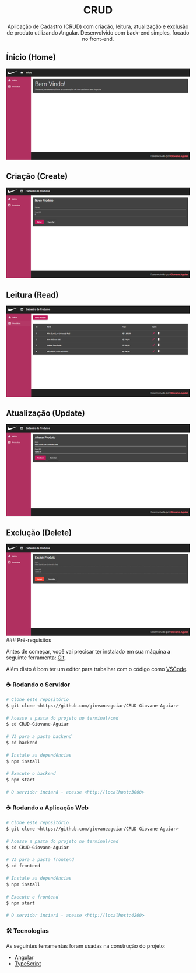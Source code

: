 <h1 align="center">CRUD</h1>
<p align="center">Aplicação de Cadastro (CRUD) com criação, leitura, atualização e exclusão de produto utilizando Angular. Desenvolvido com back-end simples, focado no front-end.</p>

## Ínicio (Home)

<img src="/frontend/src/assets/1.png"> 

## Criação (Create)


<img src="/frontend/src/assets/2.png">

## Leitura (Read)

<img src="/frontend/src/assets/3.png">

## Atualização (Update)

<img src="/frontend/src/assets/4.png">

## Exclução (Delete)

<img src="/frontend/src/assets/5.png">
### Pré-requisitos

Antes de começar, você vai precisar ter instalado em sua máquina a seguinte ferramenta:
[Git](https://git-scm.com).

Além disto é bom ter um editor para trabalhar com o código como [VSCode](https://code.visualstudio.com/).

### ☕ Rodando o Servidor

```bash
# Clone este repositório
$ git clone <https://github.com/giovaneaguiar/CRUD-Giovane-Aguiar>

# Acesse a pasta do projeto no terminal/cmd
$ cd CRUD-Giovane-Aguiar

# Vá para a pasta backend
$ cd backend

# Instale as dependências
$ npm install

# Execute o backend 
$ npm start

# O servidor inciará - acesse <http://localhost:3000>
```

### ☕ Rodando a Aplicação Web

```bash
# Clone este repositório
$ git clone <https://github.com/giovaneaguiar/CRUD-Giovane-Aguiar>

# Acesse a pasta do projeto no terminal/cmd
$ cd CRUD-Giovane-Aguiar

# Vá para a pasta frontend
$ cd frontend

# Instale as dependências
$ npm install

# Execute o frontend
$ npm start

# O servidor inciará - acesse <http://localhost:4200>
```

### 🛠 Tecnologias

As seguintes ferramentas foram usadas na construção do projeto:
- [Angular](https://angular.io/guide/what-is-angular)
- [TypeScript](https://www.typescriptlang.org/)
